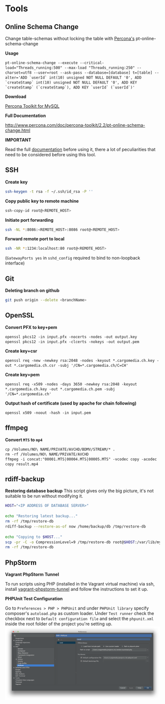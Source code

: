 Tools
=====

Online Schema Change
--------------------
Change table-schemas without locking the table with [Percona's](http://www.percona.com/) pt-online-schema-change

**Usage**

```shell
pt-online-schema-change --execute --critical-load="Threads_running:500" --max-load "Threads_running:250" --charset=utf8 --user=root --ask-pass --database=[database] t=[table] --alter='ADD `userId` int(10) unsigned NOT NULL DEFAULT '0', ADD `createStamp` int(10) unsigned NOT NULL DEFAULT '0', ADD KEY `createStamp` (`createStamp`), ADD KEY `userId` (`userId`)'
```

**Download**

[Percona Toolkit for MySQL](http://www.percona.com/software/percona-toolkit)

**Full Documentation**

http://www.percona.com/doc/percona-toolkit/2.2/pt-online-schema-change.html

**IMPORTANT**

Read the full [documentation](http://www.percona.com/doc/percona-toolkit/2.2/pt-online-schema-change.html) before using it, there a lot of peculiarities that need to be considered before using this tool.


SSH
---
**Create key**

```bash
ssh-keygen -t rsa -f ~/.ssh/id_rsa -P ''
```

**Copy public key to remote machine**

```bash
ssh-copy-id root@<REMOTE_HOST>
```

**Initiate port forwarding**

```bash
ssh -NL *:8086:<REMOTE_HOST>:8086 root@<REMOTE_HOST>
```

**Forward remote port to local**

```bash
ssh -NR *:1234:localhost:80 root@<REMOTE_HOST>
```
(`GatewayPorts yes` in `sshd_config` required to bind to non-loopback interface)


Git
---
**Deleting branch on github**

```bash
git push origin --delete <branchName>
```


OpenSSL
-------
**Convert PFX to key+pem**

```
openssl pkcs12 -in input.pfx -nocerts -nodes -out output.key
openssl pkcs12 -in input.pfx -clcerts -nokeys -out output.pem
```

**Create key+csr**

```
openssl req -new -newkey rsa:2048 -nodes -keyout *.cargomedia.ch.key -out *.cargomedia.ch.csr -subj '/CN=*.cargomedia.ch/C=CH'
```

**Create key+pem**
```
openssl req -x509 -nodes -days 3650 -newkey rsa:2048 -keyout *.cargomedia.ch.key -out *.cargomedia.ch.pem -subj '/CN=*.cargomedia.ch'
```

**Output hash of certificate (used by apache for chain following)**
```
openssl x509 -noout -hash -in input.pem
```


ffmpeg
------
**Convert `MTS` to `mp4`**
```
cp /Volumes/NO\ NAME/PRIVATE/AVCHD/BDMV/STREAM/* .
rm -rf /Volumes/NO\ NAME/PRIVATE/AVCHD
ffmpeg -i concat:"00001.MTS|00004.MTS|00005.MTS" -vcodec copy -acodec copy result.mp4
```

rdiff-backup
------------
**Restoring database backup**
This script gives only the big picture, it's not suitable to be run without modifying it.
```sh
HOST="<IP ADDRESS OF DATABASE SERVER>"

echo "Restoring latest backup..."
rm -rf /tmp/restore-db
rdiff-backup --restore-as-of now /home/backup/db /tmp/restore-db

echo "Copying to $HOST..."
scp -pr -C -o CompressionLevel=9 /tmp/restore-db root@$HOST:/var/lib/mysql
rm -rf /tmp/restore-db
```

PhpStorm
--------
**Vagrant PhpStorm Tunnel**

To run scripts using PHP (installed in the Vagrant virtual machine) via ssh, install
[vagrant-phpstorm-tunnel](https://github.com/cargomedia/vagrant-phpstorm-tunnel) and follow the instructions to set it up.

**PHPUnit Test Configuration**

Go to `Preferences > PHP > PHPUnit` and under `PHPUnit library` specify composer's `autoload.php` as custom loader. Under `Test runner` check the checkbox next to `Default configuration file` and select the `phpunit.xml` inside the root folder of the project you're setting up.
![PhpStorm screenshot](img/phpstorm-phpunit-configuration.png)
